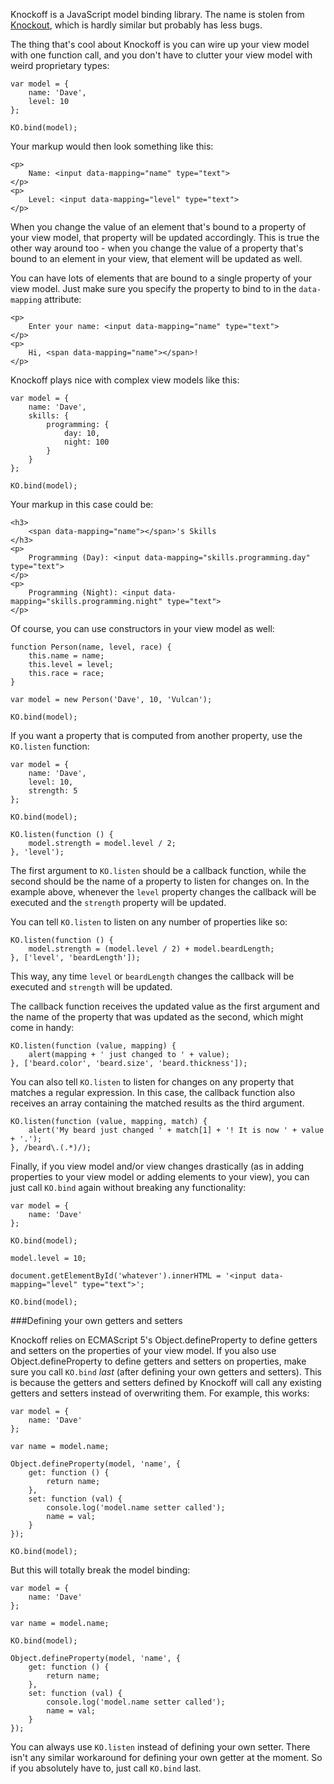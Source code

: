 Knockoff is a JavaScript model binding library. The name is stolen from [Knockout](http://knockoutjs.com), which is hardly similar but probably has less bugs.

The thing that's cool about Knockoff is you can wire up your view model with one function call, and you don't have to clutter your view model with weird proprietary types:

    var model = {
        name: 'Dave',
        level: 10
    };
    
    KO.bind(model);

Your markup would then look something like this:

    <p>
        Name: <input data-mapping="name" type="text">
    </p>
    <p>
        Level: <input data-mapping="level" type="text">
    </p>

When you change the value of an element that's bound to a property of your view model, that property will be updated accordingly. This is true the other way around too - when you change the value of a property that's bound to an element in your view, that element will be updated as well.

You can have lots of elements that are bound to a single property of your view model. Just make sure you specify the property to bind to in the `data-mapping` attribute:

    <p>
        Enter your name: <input data-mapping="name" type="text">
    </p>
    <p>
        Hi, <span data-mapping="name"></span>!
    </p>

Knockoff plays nice with complex view models like this:

    var model = {
        name: 'Dave',
        skills: {
            programming: {
                day: 10,
                night: 100
            }
        }
    };
    
    KO.bind(model);

Your markup in this case could be:

    <h3>
        <span data-mapping="name"></span>'s Skills
    </h3>
    <p>
        Programming (Day): <input data-mapping="skills.programming.day" type="text">
    </p>
    <p>
        Programming (Night): <input data-mapping="skills.programming.night" type="text">
    </p>

Of course, you can use constructors in your view model as well:

    function Person(name, level, race) {
        this.name = name;
        this.level = level;
        this.race = race;
    }
    
    var model = new Person('Dave', 10, 'Vulcan');
    
    KO.bind(model);

If you want a property that is computed from another property, use the `KO.listen` function:

    var model = {
        name: 'Dave',
        level: 10,
        strength: 5
    };
    
    KO.bind(model);
    
    KO.listen(function () {
        model.strength = model.level / 2;
    }, 'level');

The first argument to `KO.listen` should be a callback function, while the second should be the name of a property to listen for changes on. In the example above, whenever the `level` property changes the callback will be executed and the `strength` property will be updated.

You can tell `KO.listen` to listen on any number of properties like so:

    KO.listen(function () {
        model.strength = (model.level / 2) + model.beardLength;
    }, ['level', 'beardLength']);

This way, any time `level` or `beardLength` changes the callback will be executed and `strength` will be updated.

The callback function receives the updated value as the first argument and the name of the property that was updated as the second, which might come in handy:

    KO.listen(function (value, mapping) {
        alert(mapping + ' just changed to ' + value);
    }, ['beard.color', 'beard.size', 'beard.thickness']);

You can also tell `KO.listen` to listen for changes on any property that matches a regular expression. In this case, the callback function also receives an array containing the matched results as the third argument.

    KO.listen(function (value, mapping, match) {
        alert('My beard just changed ' + match[1] + '! It is now ' + value + '.');
    }, /beard\.(.*)/);

Finally, if you view model and/or view changes drastically (as in adding properties to your view model or adding elements to your view), you can just call `KO.bind` again without breaking any functionality:

    var model = {
        name: 'Dave'
    };
    
    KO.bind(model);
    
    model.level = 10;
    
    document.getElementById('whatever').innerHTML = '<input data-mapping="level" type="text">';
    
    KO.bind(model);

###Defining your own getters and setters

Knockoff relies on ECMAScript 5's Object.defineProperty to define getters and setters on the properties of your view model. If you also use Object.defineProperty to define getters and setters on properties, make sure you call `KO.bind` _last_ (after defining your own getters and setters). This is because the getters and setters defined by Knockoff will call any existing getters and setters instead of overwriting them. For example, this works:

    var model = {
        name: 'Dave'
    };
    
    var name = model.name;
    
    Object.defineProperty(model, 'name', {
        get: function () {
            return name;
        },
        set: function (val) {
            console.log('model.name setter called'); 
            name = val;
        }
    });
    
    KO.bind(model);

But this will totally break the model binding:

    var model = {
        name: 'Dave'
    };
    
    var name = model.name;
    
    KO.bind(model);
    
    Object.defineProperty(model, 'name', {
        get: function () {
            return name;
        },
        set: function (val) {
            console.log('model.name setter called'); 
            name = val;
        }
    });

You can always use `KO.listen` instead of defining your own setter. There isn't any similar workaround for defining your own getter at the moment. So if you absolutely have to, just call `KO.bind` last.